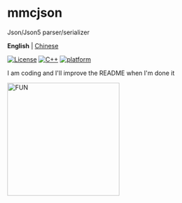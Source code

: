 # mmcjson

Json/Json5 parser/serializer

**English** | [Chinese](./README.md)

[![License](https://img.shields.io/github/license/MagicstMagoo/mmcjson?style=flat-square)](https://mit-license.org/)
[![C++](https://img.shields.io/badge/c++-17-%2300599C?logo=cplusplus&style=flat-square)](https://en.wikipedia.org/wiki/C++17)
[![platform](https://img.shields.io/badge/platform-Windows%20%7C%20Linux%20%7C%20macOS-blueviolet&style=flat-square)](https://github.com/MagicstMagoo/mmcjson)

I am coding and I'll improve the README when I'm done it

<img alt="FUN" src="https://io.magicst.cn/mmcjson-icon/icon.png" width=256 height=258/>